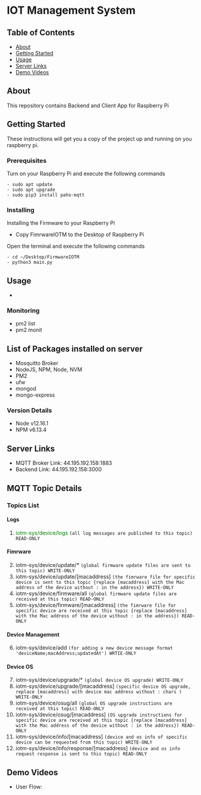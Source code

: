 # IOT Management System

## Table of Contents

- [About](#about)
- [Getting Started](#getting_started)
- [Usage](#usage)
- [Server Links](#srv)
- [Demo Videos](#videos)

## About <a name = "about"></a>

This repository contains Backend and Client App for Raspberry Pi

## Getting Started <a name = "getting_started"></a>

These instructions will get you a copy of the project up and running on you raspberry pi.

### Prerequisites

Turn on your Raspberry Pi and execute the following commands

```
- sudo apt update
- sudo apt upgrade
- sudo pip3 install paho-mqtt
```

### Installing

Installing the Firmware to your Raspberry Pi
- Copy FimrwareIOTM to the Desktop of Raspberry Pi

Open the terminal and execute the following commands 

```
- cd ~/Desktop/FirmwareIOTM
- python3 main.py
```


## Usage <a name = "usage"></a>

- 

### Monitoring

- pm2 list
- pm2 monit

## List of Packages installed on server

- Mosquitto Broker
- NodeJS, NPM, Node, NVM
- PM2
- ufw
- mongod
- mongo-express
### Version Details

- Node v12.16.1
- NPM v6.13.4

## Server Links <a name = "srv"></a>

- MQTT Broker Link: 44.195.192.158:1883
- Backend Link: 44.195.192.158:3000

## MQTT Topic Details
### Topics List
#### Logs
1.  <span style="color: green">iotm-sys/device/logs</span> `(all log messages are published to this topic) READ-ONLY`

#### Fimrware

2.  iotm-sys/device/update/* `(global firmware update files are sent to this topic) WRITE-ONLY`
3.  iotm-sys/device/update/[macaddress] `(the fimrware file for specific device is sent to this topic {replace [macaddress] with the Mac address of the device without : in the address}) WRITE-ONLY`
4.  iotm-sys/device/firmware/all `(global firmware update files are received at this topic) READ-ONLY`
5.  iotm-sys/device/firmware/[macaddress] `(the fimrware file for specific device are received at this topic {replace [macaddress] with the Mac address of the device without : in the address}) READ-ONLY`
#### Device Management

6.  iotm-sys/device/add `(for adding a new device message format 'deviceName;macAddress;updatedAt') WRTIE-ONLY`

#### Device OS
7.  iotm-sys/device/upgrade/* `(global device OS upgrade) WRITE-ONLY`
8.  iotm-sys/device/upgrade/[macaddress] `(specific device OS upgrade, replace [macaddress] with device mac address without : chars ) WRITE-ONLY`
9.  iotm-sys/device/osug/all `(global OS upgrade instructions are received at this topic) READ-ONLY`
10. iotm-sys/device/osug/[macaddress] `(OS upgrade instructions for specific device are received at this topic {replace [macaddress] with the Mac address of the device without : in the address}) READ-ONLY`
11. iotm-sys/device/info/[macaddress] `(device and os info of specific device can be requested from this topic) WRITE-ONLY`
12. iotm-sys/device/info/response/[macaddress] `(device and os info request response is sent to this topic) READ-ONLY`




## Demo Videos <a name = "videos"></a>

- User Flow: 